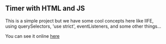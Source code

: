 ## Timer with HTML and JS

This is a simple project but we have some cool concepts here like IIFE, using querySelectors, 'use strict', eventListeners, and some other things...

You can see it online [here](https://jhonpedro.github.io/timer-html-js/index.html)
